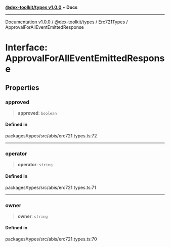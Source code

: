 [**@dex-toolkit/types v1.0.0**](../../../README.md) • **Docs**

***

[Documentation v1.0.0](../../../../../packages.md) / [@dex-toolkit/types](../../../README.md) / [Erc721Types](../README.md) / ApprovalForAllEventEmittedResponse

# Interface: ApprovalForAllEventEmittedResponse

## Properties

### approved

> **approved**: `boolean`

#### Defined in

packages/types/src/abis/erc721.types.ts:72

***

### operator

> **operator**: `string`

#### Defined in

packages/types/src/abis/erc721.types.ts:71

***

### owner

> **owner**: `string`

#### Defined in

packages/types/src/abis/erc721.types.ts:70
